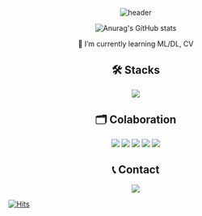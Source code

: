 <!--### Hi there 👋
**GyeongHwanJung/GyeongHwanJung** is a ✨ _special_ ✨ repository because its `README.md` (this file) appears on your GitHub profile.
Here are some ideas to get you started:-->

<div align=center>
  
![header](https://capsule-render.vercel.app/api?type=waving&color=42C2FF&height=150&section=header&text=안녕하세요!%20정경환입니다.&fontSize=40)
  
<!--[![Top Langs](https://github-readme-stats.vercel.app/api/top-langs/?username=GyeongHwanJung&layout=compact&theme=github_dark)](https://github.com/GyeongHwanJung/github-readme-stats)-->

![Anurag's GitHub stats](https://github-readme-stats.vercel.app/api?username=GyeongHwanJung&show_icons=true&theme=github_dark)

🌱 I’m currently learning ML/DL, CV
  
## 🛠 Stacks

<img src="https://img.shields.io/badge/python-3776AB?style=for-the-badge&logo=python&logoColor=white"> 

## 🗂 Colaboration

<img src="https://img.shields.io/badge/github-181717?style=for-the-badge&logo=github&logoColor=white">
<img src="https://img.shields.io/badge/git-F05032?style=for-the-badge&logo=git&logoColor=white">
<img src="https://img.shields.io/badge/Notion-000000?style=for-the-badge&logo=Notion&logoColor=white"/>
<img src="https://img.shields.io/badge/Figma-F24E1E?style=for-the-badge&logo=Figma&logoColor=white"/>
<img src="https://img.shields.io/badge/Slack-4A154B?style=for-the-badge&logo=Slack&logoColor=white"/>
  

## 📞 Contact
  
</a> <a href="mailto:cheers3214@gmail.com">
<img
src="https://img.shields.io/badge/Gmail-d14836?style=flat-square&logo=Gmail&logoColor=white&link=mailto:quf8093@gmail.com"
style="height : auto; margin-left : 10px; margin-right : 10px;"/>
</a>
</div>


[![Hits](https://hits.seeyoufarm.com/api/count/incr/badge.svg?url=https%3A%2F%2Fgithub.com%2FGyeongHwanJung&count_bg=%233D91C8&title_bg=%23555555&icon=staffbase.svg&icon_color=%23E7E7E7&title=visits&edge_flat=false)](https://hits.seeyoufarm.com)


<!--🔭 I’m currently working on ...
- 👯 I’m looking to collaborate on ...
- 🤔 I’m looking for help with ...
- 💬 Ask me about ...
- 📫 How to reach me: ...
- 😄 Pronouns: ...
- ⚡ Fun fact: ...
-->
